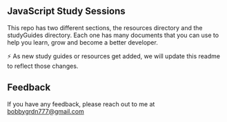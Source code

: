 JavaScript Study Sessions
-------------------------

This repo has two different sections, the resources directory and the studyGuides directory. Each one has many documents that you can use to help you learn, grow and become a better developer.

⚡  As new study guides or resources get added, we will update this readme to reflect those changes.

## Feedback

If you have any feedback, please reach out to me at bobbygrdn777@gmail.com
